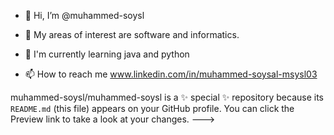 - 👋 Hi, I’m @muhammed-soysl
- 👀 My areas of interest are software and informatics.
- 🌱 I'm currently learning java and python

- 📫 How to reach me www.linkedin.com/in/muhammed-soysal-msysl03


muhammed-soysl/muhammed-soysl is a ✨ special ✨ repository because its `README.md` (this file) appears on your GitHub profile.
You can click the Preview link to take a look at your changes.
--->
